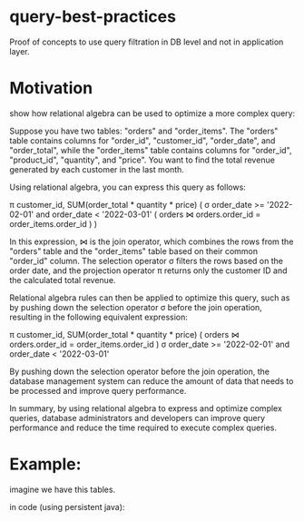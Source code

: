 # query-best-practices
Proof of concepts to use query filtration in DB level and not in application layer.


# Motivation

show how relational algebra can be used to optimize a more complex query:

Suppose you have two tables: "orders" and "order_items". The "orders" table contains columns for "order_id", "customer_id", "order_date", and "order_total", while the "order_items" table contains columns for "order_id", "product_id", "quantity", and "price". You want to find the total revenue generated by each customer in the last month.

Using relational algebra, you can express this query as follows:

π customer_id, SUM(order_total * quantity * price) (
σ order_date >= '2022-02-01' and order_date < '2022-03-01' (
orders ⋈ orders.order_id = order_items.order_id
)
)

In this expression, ⋈ is the join operator, which combines the rows from the "orders" table and the "order_items" table based on their common "order_id" column. The selection operator σ filters the rows based on the order date, and the projection operator π returns only the customer ID and the calculated total revenue.

Relational algebra rules can then be applied to optimize this query, such as by pushing down the selection operator σ before the join operation, resulting in the following equivalent expression:

π customer_id, SUM(order_total * quantity * price) (
orders ⋈ orders.order_id = order_items.order_id
) σ order_date >= '2022-02-01' and order_date < '2022-03-01'

By pushing down the selection operator before the join operation, the database management system can reduce the amount of data that needs to be processed and improve query performance.

In summary, by using relational algebra to express and optimize complex queries, database administrators and developers can improve query performance and reduce the time required to execute complex queries.


# Example: 
imagine we have this tables.



in code (using persistent java): 
